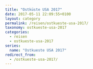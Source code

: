 ```yaml
---
title: "Ostküste USA 2017"
date: 2017-05-11 22:09:55+0100
layout: category
permalink: /reisen/ostkueste-usa-2017/
taxonomy: ostkueste-usa-2017
categories:
  - reisen
  - ostkueste-usa-2017
series:
  name: "Ostkueste USA 2017"
redirect_from:
  - /ostkueste-usa-2017/
---
```

